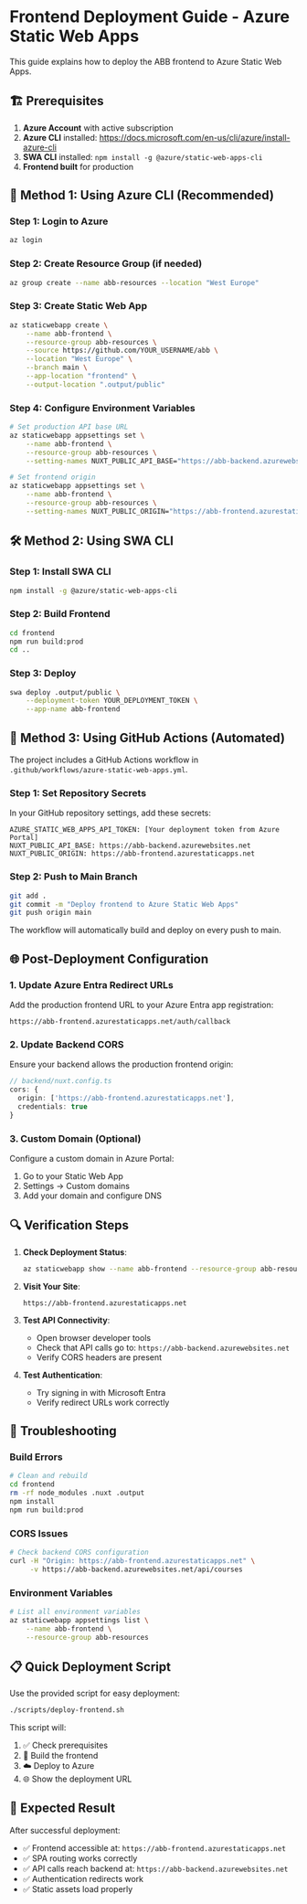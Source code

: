 # Frontend Deployment Guide - Azure Static Web Apps

This guide explains how to deploy the ABB frontend to Azure Static Web Apps.

## 🏗️ **Prerequisites**

1. **Azure Account** with active subscription
2. **Azure CLI** installed: https://docs.microsoft.com/en-us/cli/azure/install-azure-cli
3. **SWA CLI** installed: `npm install -g @azure/static-web-apps-cli`
4. **Frontend built** for production

## 🚀 **Method 1: Using Azure CLI (Recommended)**

### Step 1: Login to Azure
```bash
az login
```

### Step 2: Create Resource Group (if needed)
```bash
az group create --name abb-resources --location "West Europe"
```

### Step 3: Create Static Web App
```bash
az staticwebapp create \
    --name abb-frontend \
    --resource-group abb-resources \
    --source https://github.com/YOUR_USERNAME/abb \
    --location "West Europe" \
    --branch main \
    --app-location "frontend" \
    --output-location ".output/public"
```

### Step 4: Configure Environment Variables
```bash
# Set production API base URL
az staticwebapp appsettings set \
    --name abb-frontend \
    --resource-group abb-resources \
    --setting-names NUXT_PUBLIC_API_BASE="https://abb-backend.azurewebsites.net"

# Set frontend origin
az staticwebapp appsettings set \
    --name abb-frontend \
    --resource-group abb-resources \
    --setting-names NUXT_PUBLIC_ORIGIN="https://abb-frontend.azurestaticapps.net"
```

## 🛠️ **Method 2: Using SWA CLI**

### Step 1: Install SWA CLI
```bash
npm install -g @azure/static-web-apps-cli
```

### Step 2: Build Frontend
```bash
cd frontend
npm run build:prod
cd ..
```

### Step 3: Deploy
```bash
swa deploy .output/public \
    --deployment-token YOUR_DEPLOYMENT_TOKEN \
    --app-name abb-frontend
```

## 🔧 **Method 3: Using GitHub Actions (Automated)**

The project includes a GitHub Actions workflow in `.github/workflows/azure-static-web-apps.yml`.

### Step 1: Set Repository Secrets
In your GitHub repository settings, add these secrets:

```
AZURE_STATIC_WEB_APPS_API_TOKEN: [Your deployment token from Azure Portal]
NUXT_PUBLIC_API_BASE: https://abb-backend.azurewebsites.net
NUXT_PUBLIC_ORIGIN: https://abb-frontend.azurestaticapps.net
```

### Step 2: Push to Main Branch
```bash
git add .
git commit -m "Deploy frontend to Azure Static Web Apps"
git push origin main
```

The workflow will automatically build and deploy on every push to main.

## 🌐 **Post-Deployment Configuration**

### 1. Update Azure Entra Redirect URLs
Add the production frontend URL to your Azure Entra app registration:
```
https://abb-frontend.azurestaticapps.net/auth/callback
```

### 2. Update Backend CORS
Ensure your backend allows the production frontend origin:
```typescript
// backend/nuxt.config.ts
cors: {
  origin: ['https://abb-frontend.azurestaticapps.net'],
  credentials: true
}
```

### 3. Custom Domain (Optional)
Configure a custom domain in Azure Portal:
1. Go to your Static Web App
2. Settings → Custom domains
3. Add your domain and configure DNS

## 🔍 **Verification Steps**

1. **Check Deployment Status**:
   ```bash
   az staticwebapp show --name abb-frontend --resource-group abb-resources
   ```

2. **Visit Your Site**:
   ```
   https://abb-frontend.azurestaticapps.net
   ```

3. **Test API Connectivity**:
   - Open browser developer tools
   - Check that API calls go to: `https://abb-backend.azurewebsites.net`
   - Verify CORS headers are present

4. **Test Authentication**:
   - Try signing in with Microsoft Entra
   - Verify redirect URLs work correctly

## 🐛 **Troubleshooting**

### Build Errors
```bash
# Clean and rebuild
cd frontend
rm -rf node_modules .nuxt .output
npm install
npm run build:prod
```

### CORS Issues
```bash
# Check backend CORS configuration
curl -H "Origin: https://abb-frontend.azurestaticapps.net" \
     -v https://abb-backend.azurewebsites.net/api/courses
```

### Environment Variables
```bash
# List all environment variables
az staticwebapp appsettings list \
    --name abb-frontend \
    --resource-group abb-resources
```

## 📋 **Quick Deployment Script**

Use the provided script for easy deployment:
```bash
./scripts/deploy-frontend.sh
```

This script will:
1. ✅ Check prerequisites
2. 🔨 Build the frontend
3. ☁️ Deploy to Azure
4. 🌐 Show the deployment URL

## 🎯 **Expected Result**

After successful deployment:
- ✅ Frontend accessible at: `https://abb-frontend.azurestaticapps.net`
- ✅ SPA routing works correctly
- ✅ API calls reach backend at: `https://abb-backend.azurewebsites.net`
- ✅ Authentication redirects work
- ✅ Static assets load properly